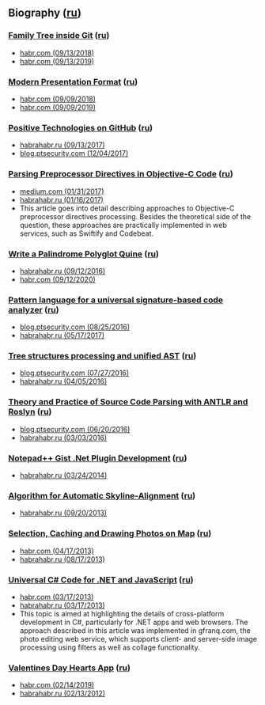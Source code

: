 ## Biography ([ru](Biography/Russian.md))

### [Family Tree inside Git](Genealogy-Tree-In-Git/English.md) ([ru](Genealogy-Tree-In-Git/Russian.md))

* [habr.com (09/13/2018)](https://habr.com/post/351158/)
* [habr.com (09/13/2019)](https://habr.com/en/post/465959/)

### [Modern Presentation Format](Modern-Presentations-Format/English.md) ([ru](Modern-Presentations-Format/Russian.md))

* [habr.com (09/09/2018)](https://habr.com/company/pt/blog/414757/)
* [habr.com (09/09/2019)](https://habr.com/en/post/445062/)

### [Positive Technologies on GitHub](https://github.com/PositiveTechnologies/PT.Doc/blob/master/Articles/Positive-Technologies-at-GitHub/English.md) ([ru](https://github.com/PositiveTechnologies/PT.Doc/blob/master/Articles/Positive-Technologies-at-GitHub/Russian.md))

* [habrahabr.ru (09/13/2017)](https://habrahabr.ru/company/pt/blog/327957/)
* [blog.ptsecurity.com (12/04/2017)](http://blog.ptsecurity.com/2017/12/positive-technologies-on-github.html)

### [Parsing Preprocessor Directives in Objective-C Code](Parsing-Preprocessor-Directives-in-Objective-C-Code/English.md) ([ru](Parsing-Preprocessor-Directives-in-Objective-C-Code/Russian.md))

* [medium.com (01/31/2017)](https://medium.com/swiftify/parsing-preprocessor-directives-in-objective-c-714a3dde570)
* [habrahabr.ru (01/16/2017)](https://habrahabr.ru/post/318954/)
* This article goes into detail describing approaches
to Objective-C preprocessor directives processing. Besides the
theoretical side of the question, these approaches are practically
implemented in web services, such as Swiftify and Codebeat.

### [Write a Palindrome Polyglot Quine](Write-a-palindrome-polyglot-quine/English.md) ([ru](Write-a-palindrome-polyglot-quine/Russian.md))

* [habrahabr.ru (09/12/2016)](https://habrahabr.ru/company/pt/blog/309702/)
* [habr.com (09/12/2020)](https://habr.com/en/post/468711/)

### [Pattern language for a universal signature-based code analyzer](https://github.com/PositiveTechnologies/PT.Doc/blob/master/Articles/Pattern-language-for-a-universal-signature-based-code-analyzer/English.md) ([ru](https://github.com/PositiveTechnologies/PT.Doc/blob/master/Articles/Pattern-language-for-a-universal-signature-based-code-analyzer/Russian.md))

* [blog.ptsecurity.com (08/25/2016)](http://blog.ptsecurity.com/2016/08/pattern-language-for-univeral-signature.html)
* [habrahabr.ru (05/17/2017)](https://habrahabr.ru/company/pt/blog/300946/)

### [Tree structures processing and unified AST](https://github.com/PositiveTechnologies/PT.Doc/blob/master/Articles/Tree-structures-processing-and-unified-AST/English.md) ([ru](https://github.com/PositiveTechnologies/PT.Doc/blob/master/Articles/Tree-structures-processing-and-unified-AST/Russian.md))

* [blog.ptsecurity.com (07/27/2016)](http://blog.ptsecurity.com/2016/07/tree-structures-processing-and-unified.html)
* [habrahabr.ru (04/05/2016)](https://habrahabr.ru/company/pt/blog/210060/)

### [Theory and Practice of Source Code Parsing with ANTLR and Roslyn](https://github.com/PositiveTechnologies/PT.Doc/blob/master/Articles/Theory-and-Practice-of-source-code-parsing-with-ANTLR-and-Roslyn/English.md) ([ru](https://github.com/PositiveTechnologies/PT.Doc/blob/master/Articles/Theory-and-Practice-of-source-code-parsing-with-ANTLR-and-Roslyn/Russian.md))

* [blog.ptsecurity.com (06/20/2016)](http://blog.ptsecurity.com/2016/06/theory-and-practice-of-source-code.html)
* [habrahabr.ru (03/03/2016)](https://habrahabr.ru/company/pt/blog/210772/)

### [Notepad++ Gist .Net Plugin Development](Notepad++-Gist-NET-Plugin-Development/English.md) ([ru](Notepad++-Gist-NET-Plugin-Development/Russian.md))

* [habrahabr.ru (03/24/2014)](https://habrahabr.ru/post/215769/)

### [Algorithm for Automatic Skyline-Alignment](Automatic-Skyline-Alignment/English.md) ([ru](Automatic-Skyline-Alignment/Russian.md))

* [habrahabr.ru (09/20/2013)](https://habrahabr.ru/post/194580/)

### [Selection, Caching and Drawing Photos on Map](Selection-Caching-and-Drawing-Photos-on-Map/English.md) ([ru](Selection-Caching-and-Drawing-Photos-on-Map/Russian.md))

* [habr.com (04/17/2013)](https://habr.com/en/post/440410/)
* [habrahabr.ru (08/17/2013)](https://habrahabr.ru/post/182532/)

### [Universal C# Code for .NET and JavaScript](Universal-CSharp-Code-for-NET-and-JavaScript/English.md) ([ru](Universal-CSharp-Code-for-NET-and-JavaScript/Russian.md))

* [habr.com (03/17/2013)](https://habr.com/en/post/440342/)
* [habrahabr.ru (03/17/2013)](https://habrahabr.ru/post/164439/)
* This topic is aimed at highlighting the details of
cross-platform development in C\#, particularly for .NET apps and web
browsers. The approach described in this article was implemented in
gfranq.com, the photo editing web service, which supports client- and
server-side image processing using filters as well as collage
functionality.

### [Valentines Day Hearts App](Valentines-Day-Hearts-App/English.md) ([ru](Valentines-Day-Hearts-App/Russian.md))

* [habr.com (02/14/2019)](https://habr.com/en/post/440298/)
* [habrahabr.ru (02/13/2012)](https://habr.com/post/137861/)